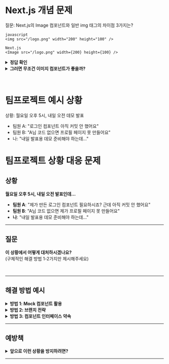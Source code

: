# Next.js 개념 문제

질문: Next.js의 Image 컴포넌트와 일반 img 태그의 차이점 3가지는?

```
javascript
<img src="/logo.png" width="200" height="100" />
```

```
Next.js
<Image src="/logo.png" width={200} height={100} />
```

<details>
<summary><b> 정답 확인</b></summary>

1. 자동 최적화 (WebP 변환, 압축)
2. Lazy loading (뷰포트에 들어올 때 로드)
3. 반응형 지원 (기기별 적절한 크기)

</details>

<details>
<summary><b>그러면 무조건 이미지 컴포넌트가 좋을까?</b></summary>

결론은 NO 상황에 따라 다름

자동최적화의 장점

1. 용량 감소: WebP는 JPEG보다 25-35% 작음
2. 로딩 속도 향상: 작은 파일 = 빠른 다운로드
3. 자동 처리: 개발자가 신경 안 써도 됨

자동최적화의 단점

1. 브라우저 호환성: 구형 브라우저에서 WebP 미지원 (IE 등)
2. 빌드 시간 증가: 이미지 변환 처리로 빌드 느려짐
3. 서버 리소스 사용: 변환 작업으로 메모리/CPU 사용

Lazy Loading 장점

1. 초기 로딩 속도: 첫 페이지 로드가 빨라짐
2. 데이터 절약: 안 본 이미지는 다운로드 안 함
3. 사용자 경험: 페이지가 빨리 뜸

Lazy Loading 단점

1. 스크롤 시 지연: 이미지가 늦게 나타날 수 있음
2. 레이아웃 이동: 이미지 로드되면서 페이지가 밀릴 수 있음
3. SEO 이슈: 검색엔진이 모든 이미지를 못 볼 수도 있음

반응형 지원 장점

1. 모바일 최적화: 작은 화면에 작은 이미지
2. 데이터 절약: 불필요한 고해상도 이미지 안 받음
3. 자동 처리: 개발자가 여러 크기 준비 안 해도 됨

반응형 지원 단점

1. 복잡한 설정: 때로는 원하는 대로 안 될 수 있음
2. 디버깅 어려움: 어떤 크기가 로드되는지 확인 힘듦
3. 캐시 복잡성: 여러 버전의 이미지가 생성됨

---

</details>

&nbsp;

# 팀프로젝트 예시 상황

상황: 월요일 오후 5시, 내일 오전 데모 발표

- 팀원 A: "로그인 컴포넌트 아직 커밋 안 했어요"
- 팀원 B: "A님 코드 없으면 프로필 페이지 못 만들어요"
- 나: "내일 발표용 데모 준비해야 하는데..."

# 팀프로젝트 상황 대응 문제

## 상황

**월요일 오후 5시, 내일 오전 발표인데...**

- **팀원 A**: "제가 만든 로그인 컴포넌트 필요하시죠? 근데 아직 커밋 안 했어요"
- **팀원 B**: "A님 코드 없으면 제가 프로필 페이지 못 만들어요"
- **나**: "내일 발표용 데모 준비해야 하는데..."

---

## 질문

**이 상황에서 어떻게 대처하시겠나요?**  
(구체적인 해결 방법 1-2가지만 제시해주세요)

&nbsp;

---

## 해결 방법 예시

<details>
<summary><b>방법 1: Mock 컴포넌트 활용</b></summary>

### 즉시 해결책

- **팀원 A**: 지금 당장 커밋&푸시 요청
- **임시 Mock 로그인**: 10분만에 가짜 컴포넌트 제작

```javascript
function TempLogin() {
  return (
    <div>
      <h2>로그인</h2>
      <input placeholder="아이디" />
      <input placeholder="비밀번호" type="password" />
      <button
        onClick={() => {
          localStorage.setItem('isLoggedIn', 'true')
          alert('로그인됨!')
          window.location.href = '/profile'
        }}
      >
        로그인
      </button>
    </div>
  )
}
```

### 결과

- 팀원 B가 프로필 페이지 작업 계속 가능
- 내일 발표용 최소 데모 준비 완료

</details>

<details>
<summary><b>방법 2: 브랜치 전략</b></summary>

### 미완성 코드라도 공유

```bash
# 팀원 A가 WIP(Work In Progress) 브랜치 생성
git checkout -b feature/login-wip
git add .
git commit -m "WIP: 로그인 컴포넌트 (미완성)"
git push

# 팀원 B가 해당 브랜치 사용
git checkout feature/login-wip
# A님의 미완성 코드를 기반으로 작업 시작
```

### 장점

- 실제 코드 구조 파악 가능
- 나중에 A님이 완성하면 쉽게 합칠 수 있음

</details>

<details>
<summary><b>방법 3: 컴포넌트 인터페이스 약속</b></summary>

### 미리 인터페이스 정의

```javascript
// 팀원들끼리 미리 약속한 로그인 컴포넌트 형태
;<Login onSuccess={(user) => handleLoginSuccess(user)} />

// 팀원 B는 이 약속을 기반으로 프로필 페이지 작성
function Profile() {
  const [user, setUser] = useState(null)

  const handleLoginSuccess = (user) => {
    setUser(user)
  }

  return (
    <div>
      {!user ? (
        <Login onSuccess={handleLoginSuccess} />
      ) : (
        <UserProfile user={user} />
      )}
    </div>
  )
}
```

### 장점

- 각자 독립적으로 작업 가능
- 나중에 실제 컴포넌트와 쉽게 교체

</details>

---

## 예방책

<details>
<summary><b>앞으로 이런 상황을 방지하려면?</b></summary>

### 1. 일정 관리

- **데일리 체크**: 매일 간단한 진행상황 공유
- **의존성 우선순위**: 다른 사람이 기다리는 작업 먼저
- **버퍼 시간**: 마감일보다 1-2일 여유 두기

### 2. 소통 방식

- **조기 공유**: "못할 것 같다" 싶으면 즉시 팀에 알리기
- **WIP 공유**: 미완성이라도 중간 결과물 공유
- **블로커 식별**: "내 작업을 기다리는 사람이 있나?" 확인

### 3. 기술적 대비책

- **Mock 데이터/컴포넌트**: 항상 준비해두기
- **인터페이스 우선 설계**: API나 컴포넌트 구조 먼저 정의
- **브랜치 전략**: feature 브랜치 활용

</details>

---
